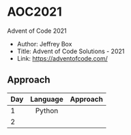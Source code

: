 # AOC2021
Advent of Code 2021

* Author: Jeffrey Box
* Title: Advent of Code Solutions - 2021
* Link: https://adventofcode.com/

## Approach
| Day            | Language     | Approach                             |
| :------------- | :----------: | -----------:                         |
| 1              | Python       |  |
| 2              |        |  |
